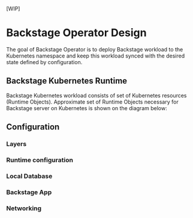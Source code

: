 [WIP]
# Backstage Operator Design

The goal of Backstage Operator is to deploy Backstage workload to the Kubernetes namespace and keep this workload synced with the desired state defined by configuration. 

## Backstage Kubernetes Runtime

Backstage Kubernetes workload consists of set of Kubernetes resources (Runtime Objects).
Approximate set of Runtime Objects necessary for Backstage server on Kubernetes is shown on the diagram below:



## Configuration

### Layers

### Runtime configuration

### Local Database

### Backstage App

### Networking
